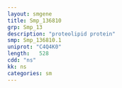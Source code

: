 ```yaml
---
layout: smgene
title: Smp_136810
grp: Smp_13
description: "proteolipid protein"
smp: Smp_136810.1
uniprot: "C4Q4K0"
length:   528
cdd: "ns"
kk: ns
categories: sm
---
```


